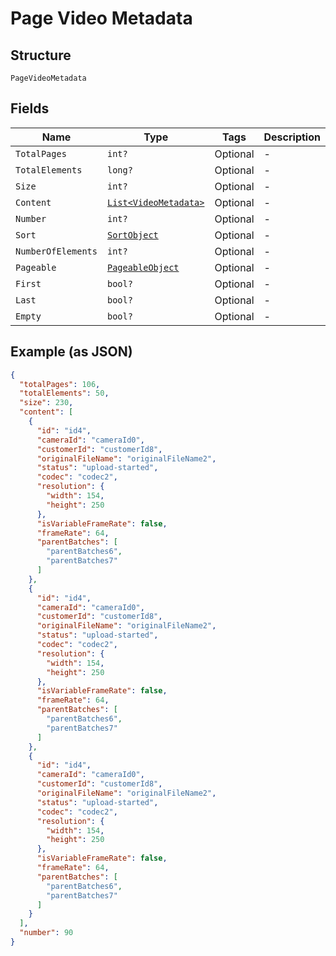 
# Page Video Metadata

## Structure

`PageVideoMetadata`

## Fields

| Name | Type | Tags | Description |
|  --- | --- | --- | --- |
| `TotalPages` | `int?` | Optional | - |
| `TotalElements` | `long?` | Optional | - |
| `Size` | `int?` | Optional | - |
| `Content` | [`List<VideoMetadata>`](../../doc/models/video-metadata.md) | Optional | - |
| `Number` | `int?` | Optional | - |
| `Sort` | [`SortObject`](../../doc/models/sort-object.md) | Optional | - |
| `NumberOfElements` | `int?` | Optional | - |
| `Pageable` | [`PageableObject`](../../doc/models/pageable-object.md) | Optional | - |
| `First` | `bool?` | Optional | - |
| `Last` | `bool?` | Optional | - |
| `Empty` | `bool?` | Optional | - |

## Example (as JSON)

```json
{
  "totalPages": 106,
  "totalElements": 50,
  "size": 230,
  "content": [
    {
      "id": "id4",
      "cameraId": "cameraId0",
      "customerId": "customerId8",
      "originalFileName": "originalFileName2",
      "status": "upload-started",
      "codec": "codec2",
      "resolution": {
        "width": 154,
        "height": 250
      },
      "isVariableFrameRate": false,
      "frameRate": 64,
      "parentBatches": [
        "parentBatches6",
        "parentBatches7"
      ]
    },
    {
      "id": "id4",
      "cameraId": "cameraId0",
      "customerId": "customerId8",
      "originalFileName": "originalFileName2",
      "status": "upload-started",
      "codec": "codec2",
      "resolution": {
        "width": 154,
        "height": 250
      },
      "isVariableFrameRate": false,
      "frameRate": 64,
      "parentBatches": [
        "parentBatches6",
        "parentBatches7"
      ]
    },
    {
      "id": "id4",
      "cameraId": "cameraId0",
      "customerId": "customerId8",
      "originalFileName": "originalFileName2",
      "status": "upload-started",
      "codec": "codec2",
      "resolution": {
        "width": 154,
        "height": 250
      },
      "isVariableFrameRate": false,
      "frameRate": 64,
      "parentBatches": [
        "parentBatches6",
        "parentBatches7"
      ]
    }
  ],
  "number": 90
}
```

